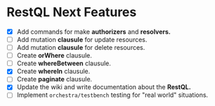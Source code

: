 # **RestQL** Next Features

- [x] Add commands for make **authorizers** and **resolvers.**
- [ ] Add mutation **clausule** for update resources.
- [ ] Add mutation **clausule** for delete resources.
- [ ] Create **orWhere** clausule.
- [ ] Create **whereBetween** clausule.
- [x] Create **whereIn** clausule.
- [ ] Create **paginate** clausule.
- [x] Update the wiki and write documentation about the **RestQL.**
- [ ] Implement `orchestra/testbench` testing for "real world" situations.
